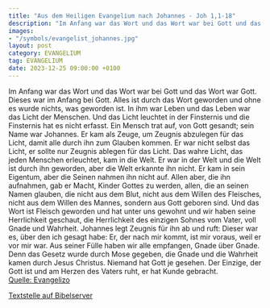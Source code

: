 ```yaml
---
title: "Aus dem Heiligen Evangelium nach Johannes - Joh 1,1-18"
description: "Im Anfang war das Wort und das Wort war bei Gott und das Wort war Gott. Dieses war im Anfang bei Gott. Alles ist durch das Wort geworden und ohne es wurde nichts, was geworden ist. In ihm war Leben und das Leben war das Licht der Menschen. Und das Licht leuchtet in der Finsternis...."
images:
- "/symbols/evangelist_johannes.jpg"
layout: post
category: EVANGELIUM
tag: EVANGELIUM
date: 2023-12-25 09:00:00 +0100
---
```

Im Anfang war das Wort und das Wort war bei Gott und das Wort war Gott.
Dieses war im Anfang bei Gott.
Alles ist durch das Wort geworden und ohne es wurde nichts, was geworden ist.
In ihm war Leben und das Leben war das Licht der Menschen.
Und das Licht leuchtet in der Finsternis und die Finsternis hat es nicht erfasst.<!--more-->
Ein Mensch trat auf, von Gott gesandt; sein Name war Johannes.
Er kam als Zeuge, um Zeugnis abzulegen für das Licht, damit alle durch ihn zum Glauben kommen.
Er war nicht selbst das Licht, er sollte nur Zeugnis ablegen für das Licht.
Das wahre Licht, das jeden Menschen erleuchtet, kam in die Welt.
Er war in der Welt und die Welt ist durch ihn geworden, aber die Welt erkannte ihn nicht.
Er kam in sein Eigentum, aber die Seinen nahmen ihn nicht auf.
Allen aber, die ihn aufnahmen, gab er Macht, Kinder Gottes zu werden, allen, die an seinen Namen glauben,
die nicht aus dem Blut, nicht aus dem Willen des Fleisches, nicht aus dem Willen des Mannes, sondern aus Gott geboren sind.
Und das Wort ist Fleisch geworden und hat unter uns gewohnt und wir haben seine Herrlichkeit geschaut, die Herrlichkeit des einzigen Sohnes vom Vater, voll Gnade und Wahrheit.
Johannes legt Zeugnis für ihn ab und ruft: Dieser war es, über den ich gesagt habe: Er, der nach mir kommt, ist mir voraus, weil er vor mir war.
Aus seiner Fülle haben wir alle empfangen, Gnade über Gnade.
Denn das Gesetz wurde durch Mose gegeben, die Gnade und die Wahrheit kamen durch Jesus Christus.
Niemand hat Gott je gesehen. Der Einzige, der Gott ist und am Herzen des Vaters ruht, er hat Kunde gebracht.<br>
[Quelle: Evangelizo](https://evangeliumtagfuertag.org/DE/gospel)

[Textstelle auf Bibelserver](https://www.bibleserver.com/EU/Johannes1,1-18)
